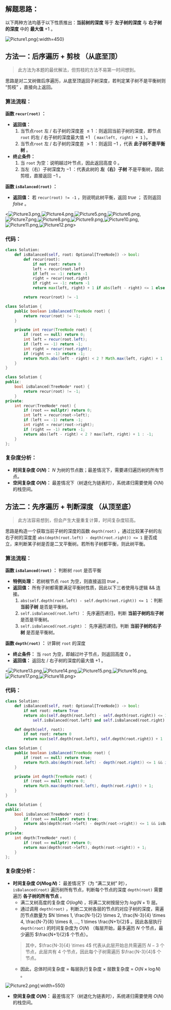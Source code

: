 ## 解题思路：

以下两种方法均基于以下性质推出：**当前树的深度** 等于 **左子树的深度** 与 **右子树的深度** 中的 **最大值** $+1$ 。

![Picture1.png](https://pic.leetcode-cn.com/1603024695-GYNvjf-Picture1.png){:width=450}

## 方法一：后序遍历 + 剪枝 （从底至顶）

> 此方法为本题的最优解法，但剪枝的方法不易第一时间想到。

思路是对二叉树做后序遍历，从底至顶返回子树深度，若判定某子树不是平衡树则 “剪枝” ，直接向上返回。

### 算法流程：

**函数 `recur(root)` ：**

- **返回值：**
  1. 当节点`root` 左 / 右子树的深度差 $\leq 1$ ：则返回当前子树的深度，即节点 `root` 的左 / 右子树的深度最大值 $+1$ （ `max(left, right) + 1` ）。
  2. 当节点`root` 左 / 右子树的深度差 $> 1$ ：则返回 $-1$ ，代表 **此子树不是平衡树** 。
- **终止条件：**
  1. 当 `root` 为空：说明越过叶节点，因此返回高度 $0$ 。
  2. 当左（右）子树深度为 $-1$ ：代表此树的 **左（右）子树** 不是平衡树，因此剪枝，直接返回 $-1$ 。

**函数 `isBalanced(root)` ：**

- **返回值：** 若 `recur(root) != -1` ，则说明此树平衡，返回 $true$ ； 否则返回 $false$ 。

<![Picture3.png](https://pic.leetcode-cn.com/1603024695-bBzthj-Picture3.png),![Picture4.png](https://pic.leetcode-cn.com/1603024695-YnYrml-Picture4.png),![Picture5.png](https://pic.leetcode-cn.com/1603024695-oleXkN-Picture5.png),![Picture6.png](https://pic.leetcode-cn.com/1603024695-ntCzMn-Picture6.png),![Picture7.png](https://pic.leetcode-cn.com/1603024695-htsJbo-Picture7.png),![Picture8.png](https://pic.leetcode-cn.com/1603024695-nQlcgg-Picture8.png),![Picture9.png](https://pic.leetcode-cn.com/1603024695-uRsaMq-Picture9.png),![Picture10.png](https://pic.leetcode-cn.com/1603024695-uuYLyq-Picture10.png),![Picture11.png](https://pic.leetcode-cn.com/1603024695-TRJhDI-Picture11.png),![Picture12.png](https://pic.leetcode-cn.com/1603024695-Jqbiev-Picture12.png)>

### 代码：

```Python []
class Solution:
    def isBalanced(self, root: Optional[TreeNode]) -> bool:
        def recur(root):
            if not root: return 0
            left = recur(root.left)
            if left == -1: return -1
            right = recur(root.right)
            if right == -1: return -1
            return max(left, right) + 1 if abs(left - right) <= 1 else -1

        return recur(root) != -1
```

```Java []
class Solution {
    public boolean isBalanced(TreeNode root) {
        return recur(root) != -1;
    }

    private int recur(TreeNode root) {
        if (root == null) return 0;
        int left = recur(root.left);
        if (left == -1) return -1;
        int right = recur(root.right);
        if (right == -1) return -1;
        return Math.abs(left - right) < 2 ? Math.max(left, right) + 1 : -1;
    }
}
```

```C++ []
class Solution {
public:
    bool isBalanced(TreeNode* root) {
        return recur(root) != -1;
    }
private:
    int recur(TreeNode* root) {
        if (root == nullptr) return 0;
        int left = recur(root->left);
        if (left == -1) return -1;
        int right = recur(root->right);
        if (right == -1) return -1;
        return abs(left - right) < 2 ? max(left, right) + 1 : -1;
    }
};
```

### 复杂度分析：

- **时间复杂度 $O(N)$：** $N$ 为树的节点数；最差情况下，需要递归遍历树的所有节点。
- **空间复杂度 $O(N)$：** 最差情况下（树退化为链表时），系统递归需要使用 $O(N)$ 的栈空间。

## 方法二：先序遍历 + 判断深度 （从顶至底）

> 此方法容易想到，但会产生大量重复计算，时间复杂度较高。

思路是构造一个获取当前子树的深度的函数 `depth(root)` ，通过比较某子树的左右子树的深度差 `abs(depth(root.left) - depth(root.right)) <= 1` 是否成立，来判断某子树是否是二叉平衡树。若所有子树都平衡，则此树平衡。

### 算法流程：

**函数 `isBalanced(root)` ：** 判断树 `root` 是否平衡

- **特例处理：** 若树根节点 `root` 为空，则直接返回 $true$ 。
- **返回值：** 所有子树都需要满足平衡树性质，因此以下三者使用与逻辑 $\&\&$ 连接。
  1. `abs(self.depth(root.left) - self.depth(root.right)) <= 1` ：判断 **当前子树** 是否是平衡树。
  2. `self.isBalanced(root.left)` ： 先序遍历递归，判断 **当前子树的左子树** 是否是平衡树。
  3. `self.isBalanced(root.right)` ： 先序遍历递归，判断 **当前子树的右子树** 是否是平衡树。

**函数 `depth(root)` ：** 计算树 `root` 的深度

- **终止条件：** 当 `root` 为空，即越过叶子节点，则返回高度 $0$ 。
- **返回值：** 返回左 / 右子树的深度的最大值 $+1$ 。

<![Picture13.png](https://pic.leetcode-cn.com/1603024695-arQZak-Picture13.png),![Picture14.png](https://pic.leetcode-cn.com/1603024695-ROWicj-Picture14.png),![Picture15.png](https://pic.leetcode-cn.com/1603024695-pJrxlo-Picture15.png),![Picture16.png](https://pic.leetcode-cn.com/1603024695-RfTiKq-Picture16.png),![Picture17.png](https://pic.leetcode-cn.com/1603024695-uuegMD-Picture17.png),![Picture18.png](https://pic.leetcode-cn.com/1603024695-cHrqSg-Picture18.png)>

### 代码：

```Python []
class Solution:
    def isBalanced(self, root: Optional[TreeNode]) -> bool:
        if not root: return True
        return abs(self.depth(root.left) - self.depth(root.right)) <= 1 and \
            self.isBalanced(root.left) and self.isBalanced(root.right)

    def depth(self, root):
        if not root: return 0
        return max(self.depth(root.left), self.depth(root.right)) + 1
```

```Java []
class Solution {
    public boolean isBalanced(TreeNode root) {
        if (root == null) return true;
        return Math.abs(depth(root.left) - depth(root.right)) <= 1 && isBalanced(root.left) && isBalanced(root.right);
    }

    private int depth(TreeNode root) {
        if (root == null) return 0;
        return Math.max(depth(root.left), depth(root.right)) + 1;
    }
}
```

```C++ []
class Solution {
public:
    bool isBalanced(TreeNode* root) {
        if (root == nullptr) return true;
        return abs(depth(root->left) - depth(root->right)) <= 1 && isBalanced(root->left) && isBalanced(root->right);
    }
private:
    int depth(TreeNode* root) {
        if (root == nullptr) return 0;
        return max(depth(root->left), depth(root->right)) + 1;
    }
};
```

### 复杂度分析：

- **时间复杂度 $O(N \log N)$：** 最差情况下（为 “满二叉树” 时）， `isBalanced(root)` 遍历树所有节点，判断每个节点的深度 `depth(root)` 需要遍历 **各子树的所有节点** 。
  - 满二叉树高度的复杂度 $O(log N)$ ，将满二叉树按层分为 $log (N+1)$ 层。
  - 通过调用 `depth(root)` ，判断二叉树各层的节点的对应子树的深度，需遍历节点数量为 $N \times 1, \frac{N-1}{2} \times 2, \frac{N-3}{4} \times 4, \frac{N-7}{8} \times 8, ..., 1 \times \frac{N+1}{2}$ 。因此各层执行 `depth(root)` 的时间复杂度为 $O(N)$ （每层开始，最多遍历 $N$ 个节点，最少遍历 $\frac{N+1}{2}$ 个节点）。
  > 其中，$\frac{N-3}{4} \times 4$ 代表从此层开始总共需遍历 $N-3$ 个节点，此层共有 $4$ 个节点，因此每个子树需遍历 $\frac{N-3}{4}$ 个节点。
  - 因此，总体时间复杂度 $=$ 每层执行复杂度 $\times$ 层数复杂度 = $O(N \times \log N)$ 。

![Picture2.png](https://pic.leetcode-cn.com/1603024695-yyFsRH-Picture2.png){:width=550}

- **空间复杂度 $O(N)$：** 最差情况下（树退化为链表时），系统递归需要使用 $O(N)$ 的栈空间。
